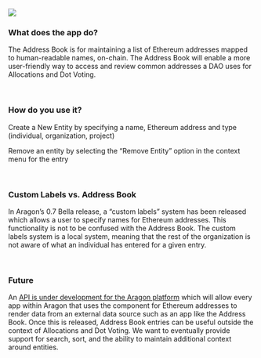 <br>

<img src='https://cdn-images-1.medium.com/max/2160/1*rWT5UnmQ-dME9g-lJ8y0cw.png' />

<br>

### What does the app do?

The Address Book is for maintaining a list of Ethereum addresses mapped to human-readable names, on-chain. The Address Book will enable a more user-friendly way to access and review common addresses a DAO uses for Allocations and Dot Voting.

<br>

### How do you use it?

Create a New Entity by specifying a name, Ethereum address and type (individual, organization, project)

Remove an entity by selecting the “Remove Entity” option in the context menu for the entry

<br>

### Custom Labels vs. Address Book

In Aragon’s 0.7 Bella release, a “custom labels” system has been released which allows a user to specify names for Ethereum addresses. This functionality is not to be confused with the Address Book. The custom labels system is a local system, meaning that the rest of the organization is not aware of what an individual has entered for a given entry.

<br>

### Future

An [API is under development for the Aragon platform](https://forum.aragon.org/t/identity-providers-resolving-addresses-to-identities-in-aragon/631) which will allow every app within Aragon that uses the <IdentityBadge> component for Ethereum addresses to render data from an external data source such as an app like the Address Book. Once this is released, Address Book entries can be useful outside the context of Allocations and Dot Voting.
We want to eventually provide support for search, sort, and the ability to maintain additional context around entities.

<br>
